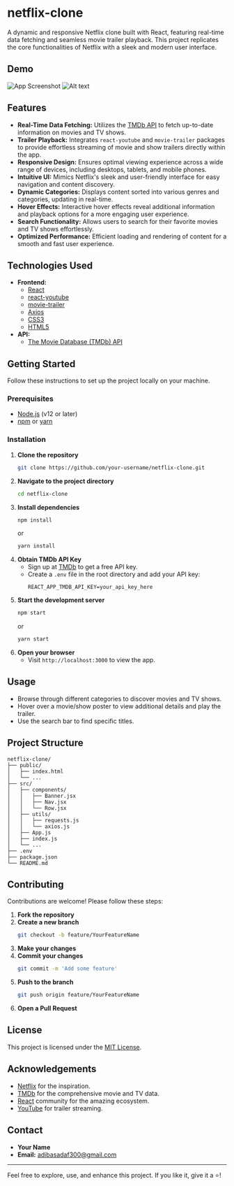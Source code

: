# netflix-clone
A dynamic and responsive Netflix clone built with React, featuring real-time data fetching and seamless movie trailer playback. This project replicates the core functionalities of Netflix with a sleek and modern user interface.

## Demo

<!-- 
firebase link 
-->
![App Screenshot](images/screenshot(11).png)
![Alt text](images/screenshot(11).png)


## Features

- **Real-Time Data Fetching:** Utilizes the [TMDb API](https://www.themoviedb.org/documentation/api) to fetch up-to-date information on movies and TV shows.
- **Trailer Playback:** Integrates `react-youtube` and `movie-trailer` packages to provide effortless streaming of movie and show trailers directly within the app.
- **Responsive Design:** Ensures optimal viewing experience across a wide range of devices, including desktops, tablets, and mobile phones.
- **Intuitive UI:** Mimics Netflix's sleek and user-friendly interface for easy navigation and content discovery.
- **Dynamic Categories:** Displays content sorted into various genres and categories, updating in real-time.
- **Hover Effects:** Interactive hover effects reveal additional information and playback options for a more engaging user experience.
- **Search Functionality:** Allows users to search for their favorite movies and TV shows effortlessly.
- **Optimized Performance:** Efficient loading and rendering of content for a smooth and fast user experience.

## Technologies Used

- **Frontend:**
  - [React](https://reactjs.org/)
  - [react-youtube](https://www.npmjs.com/package/react-youtube)
  - [movie-trailer](https://www.npmjs.com/package/movie-trailer)
  - [Axios](https://axios-http.com/)
  - [CSS3](https://developer.mozilla.org/en-US/docs/Web/CSS)
  - [HTML5](https://developer.mozilla.org/en-US/docs/Web/HTML)
- **API:**
  - [The Movie Database (TMDb) API](https://www.themoviedb.org/documentation/api)

## Getting Started

Follow these instructions to set up the project locally on your machine.

### Prerequisites

- [Node.js](https://nodejs.org/en/) (v12 or later)
- [npm](https://www.npmjs.com/) or [yarn](https://yarnpkg.com/)

### Installation

1. **Clone the repository**
   ```bash
   git clone https://github.com/your-username/netflix-clone.git
   ```
2. **Navigate to the project directory**
   ```bash
   cd netflix-clone
   ```
3. **Install dependencies**
   ```bash
   npm install
   ```
   or
   ```bash
   yarn install
   ```
4. **Obtain TMDb API Key**
   - Sign up at [TMDb](https://www.themoviedb.org/) to get a free API key.
   - Create a `.env` file in the root directory and add your API key:
     ```
     REACT_APP_TMDB_API_KEY=your_api_key_here
     ```
5. **Start the development server**
   ```bash
   npm start
   ```
   or
   ```bash
   yarn start
   ```
6. **Open your browser**
   - Visit `http://localhost:3000` to view the app.

## Usage

- Browse through different categories to discover movies and TV shows.
- Hover over a movie/show poster to view additional details and play the trailer.
- Use the search bar to find specific titles.
  
## Project Structure

```
netflix-clone/
├── public/
│   ├── index.html
│   └── ...
├── src/
│   ├── components/
│   │   ├── Banner.jsx
│   │   ├── Nav.jsx
│   │   └── Row.jsx
│   ├── utils/
│   │   ├── requests.js
│   │   └── axios.js
│   ├── App.js
│   ├── index.js
│   └── ...
├── .env
├── package.json
└── README.md
```

## Contributing

Contributions are welcome! Please follow these steps:

1. **Fork the repository**
2. **Create a new branch**
   ```bash
   git checkout -b feature/YourFeatureName
   ```
3. **Make your changes**
4. **Commit your changes**
   ```bash
   git commit -m 'Add some feature'
   ```
5. **Push to the branch**
   ```bash
   git push origin feature/YourFeatureName
   ```
6. **Open a Pull Request**

## License

This project is licensed under the [MIT License](LICENSE).

## Acknowledgements

- [Netflix](https://www.netflix.com/) for the inspiration.
- [TMDb](https://www.themoviedb.org/) for the comprehensive movie and TV data.
- [React](https://reactjs.org/) community for the amazing ecosystem.
- [YouTube](https://www.youtube.com/) for trailer streaming.

## Contact

- **Your Name**
- **Email:** adibasadaf300@gmail.com

---

Feel free to explore, use, and enhance this project. If you like it, give it a ⭐️!
